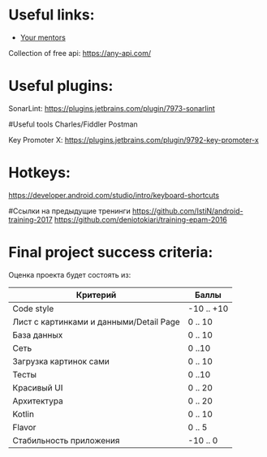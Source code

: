 # Useful links:
- [Your mentors](https://docs.google.com/spreadsheets/d/1eg91p9y_YCM7W3GlDLKIDfyohHzExp0S4jGO9YQVaKI/edit?usp=sharing "Mentors")

Collection of free api: https://any-api.com/

# Useful plugins:
SonarLint: https://plugins.jetbrains.com/plugin/7973-sonarlint

#Useful tools
Charles/Fiddler
Postman

Key Promoter X: https://plugins.jetbrains.com/plugin/9792-key-promoter-x

# Hotkeys:
https://developer.android.com/studio/intro/keyboard-shortcuts

#Ссылки на предыдущие тренинги
https://github.com/IstiN/android-training-2017
https://github.com/deniotokiari/training-epam-2016

# Final project success criteria:
Оценка проекта будет состоять из:

|  Критерий 	|  Баллы 	|
|---	|---	|
| Code style   	                            | -10 .. +10 |
| Лист с картинками и данными/Detail Page  	| 0 .. 10  	 |
| База данных 	                            | 0 .. 10 	 |
| Сеть                                     	| 0 ..10 	   |
| Загрузка картинок сами 	                  | 0 .. 10  	 |
| Тесты  	                                  | 0 ..10     |
| Красивый UI                              	| 0 .. 20 	 |
| Архитектура  	                            | 0 .. 20  	 |
| Kotlin 	                                  | 0 .. 10 	 |
| Flavor 	                                  | 0 .. 5     |
| Стабильность приложения 	                | -10 .. 0   |
